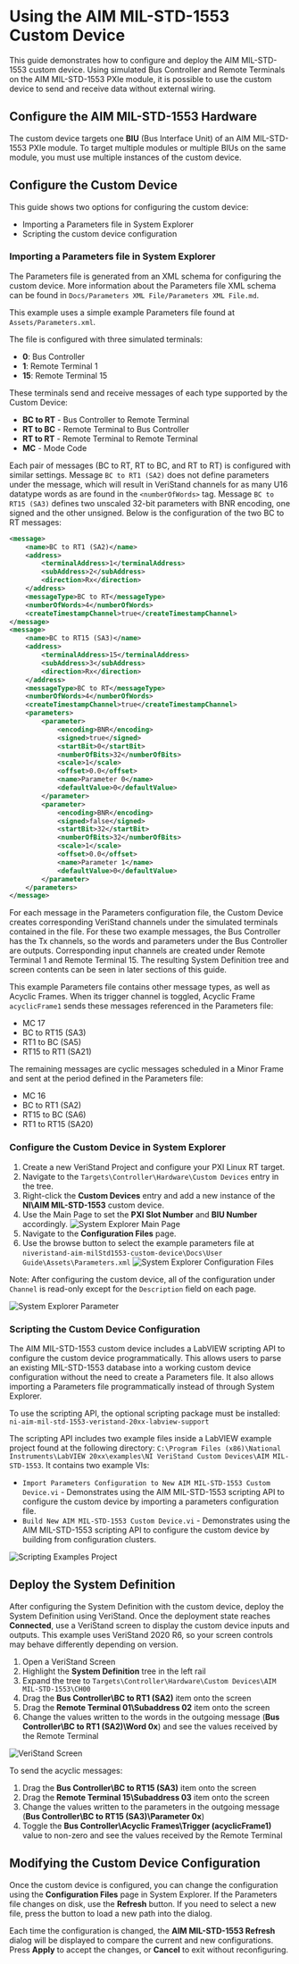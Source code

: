 # Using the AIM MIL-STD-1553 Custom Device

This guide demonstrates how to configure and deploy the AIM MIL-STD-1553 custom device. Using simulated Bus Controller and Remote Terminals on the AIM MIL-STD-1553 PXIe module, it is possible to use the custom device to send and receive data without external wiring.

## Configure the AIM MIL-STD-1553 Hardware

The custom device targets one **BIU** (Bus Interface Unit) of an AIM MIL-STD-1553 PXIe module. To target multiple modules or multiple BIUs on the same module, you must use multiple instances of the custom device.

## Configure the Custom Device

This guide shows two options for configuring the custom device:
- Importing a Parameters file in System Explorer
- Scripting the custom device configuration

### Importing a Parameters file in System Explorer
The Parameters file is generated from an XML schema for configuring the custom device. More information about the Parameters file XML schema can be found in `Docs/Parameters XML File/Parameters XML File.md`.

This example uses a simple example Parameters file found at `Assets/Parameters.xml`.

The file is configured with three simulated terminals:
- **0**: Bus Controller
- **1**: Remote Terminal 1
- **15**: Remote Terminal 15

These terminals send and receive messages of each type supported by the Custom Device:
- **BC to RT** - Bus Controller to Remote Terminal
- **RT to BC** - Remote Terminal to Bus Controller
- **RT to RT** - Remote Terminal to Remote Terminal
- **MC** - Mode Code

Each pair of messages (BC to RT, RT to BC, and RT to RT) is configured with similar settings. Message `BC to RT1 (SA2)` does not define parameters under the message, which will result in VeriStand channels for as many U16 datatype words as are found in the `<numberOfWords>` tag. Message `BC to RT15 (SA3)` defines two unscaled 32-bit parameters with BNR encoding, one signed and the other unsigned. Below is the configuration of the two BC to RT messages:

```xml
<message>
	<name>BC to RT1 (SA2)</name>
	<address>
		<terminalAddress>1</terminalAddress>
		<subAddress>2</subAddress>
		<direction>Rx</direction>
	</address>
	<messageType>BC to RT</messageType>
	<numberOfWords>4</numberOfWords>
	<createTimestampChannel>true</createTimestampChannel>
</message>
<message>
	<name>BC to RT15 (SA3)</name>
	<address>
		<terminalAddress>15</terminalAddress>
		<subAddress>3</subAddress>
		<direction>Rx</direction>
	</address>
	<messageType>BC to RT</messageType>
	<numberOfWords>4</numberOfWords>
	<createTimestampChannel>true</createTimestampChannel>
	<parameters>
		<parameter>
			<encoding>BNR</encoding>
			<signed>true</signed>
			<startBit>0</startBit>
			<numberOfBits>32</numberOfBits>
			<scale>1</scale>
			<offset>0.0</offset>
			<name>Parameter 0</name>
			<defaultValue>0</defaultValue>
		</parameter>
		<parameter>
			<encoding>BNR</encoding>
			<signed>false</signed>
			<startBit>32</startBit>
			<numberOfBits>32</numberOfBits>
			<scale>1</scale>
			<offset>0.0</offset>
			<name>Parameter 1</name>
			<defaultValue>0</defaultValue>
		</parameter>
	</parameters>
</message>
```

For each message in the Parameters configuration file, the Custom Device creates corresponding VeriStand channels under the simulated terminals contained in the file. For these two example messages, the Bus Controller has the Tx channels, so the words and parameters under the Bus Controller are outputs. Corresponding input channels are created under Remote Terminal 1 and Remote Terminal 15. The resulting System Definition tree and screen contents can be seen in later sections of this guide.

This example Parameters file contains other message types, as well as Acyclic Frames. When its trigger channel is toggled, Acyclic Frame `acyclicFrame1` sends these messages referenced in the Parameters file:
- MC 17
- BC to RT15 (SA3)
- RT1 to BC (SA5)
- RT15 to RT1 (SA21)

The remaining messages are cyclic messages scheduled in a Minor Frame and sent at the period defined in the Parameters file:
- MC 16
- BC to RT1 (SA2)
- RT15 to BC (SA6)
- RT1 to RT15 (SA20)

### Configure the Custom Device in System Explorer

1. Create a new VeriStand Project and configure your PXI Linux RT target.
2. Navigate to the `Targets\Controller\Hardware\Custom Devices` entry in the tree.
3. Right-click the **Custom Devices** entry and add a new instance of the **NI\AIM MIL-STD-1553** custom device.
4. Use the Main Page to set the **PXI Slot Number** and **BIU Number** accordingly.
![System Explorer Main Page](Screenshots/System_Explorer_main_configured.PNG)
5. Navigate to the **Configuration Files** page.
6. Use the browse button to select the example parameters file at `niveristand-aim-milStd1553-custom-device\Docs\User Guide\Assets\Parameters.xml`
![System Explorer Configuration Files](Screenshots/System_Explorer_configuration_files_configured.PNG)

Note: After configuring the custom device, all of the configuration under `Channel` is read-only except for the `Description` field on each page.

![System Explorer Parameter](Screenshots/System_Explorer_parameter_configured.PNG)

### Scripting the Custom Device Configuration

The AIM MIL-STD-1553 custom device includes a LabVIEW scripting API to configure the custom device programmatically. This allows users to parse an existing MIL-STD-1553 database into a working custom device configuration without the need to create a Parameters file. It also allows importing a Parameters file programmatically instead of through System Explorer.

To use the scripting API, the optional scripting package must be installed:
`ni-aim-mil-std-1553-veristand-20xx-labview-support`

The scripting API includes two example files inside a LabVIEW example project found at the following directory: `C:\Program Files (x86)\National Instruments\LabVIEW 20xx\examples\NI VeriStand Custom Devices\AIM MIL-STD-1553`. It contains two example VIs:

- `Import Parameters Configuration to New AIM MIL-STD-1553 Custom Device.vi` - Demonstrates using the AIM MIL-STD-1553 scripting API to configure the custom device by importing a parameters configuration file.
- `Build New AIM MIL-STD-1553 Custom Device.vi` - Demonstrates using the AIM MIL-STD-1553 scripting API to configure the custom device by building from configuration clusters.

![Scripting Examples Project](Screenshots/Scripting_examples_project.PNG)

## Deploy the System Definition

After configuring the System Definition with the custom device, deploy the System Definition using VeriStand. Once the deployment state reaches **Connected**, use a VeriStand screen to display the custom device inputs and outputs. This example uses VeriStand 2020 R6, so your screen controls may behave differently depending on version.

1. Open a VeriStand Screen
2. Highlight the **System Definition** tree in the left rail
3. Expand the tree to `Targets\Controller\Hardware\Custom Devices\AIM MIL-STD-1553\CH00`
4. Drag the **Bus Controller\BC to RT1 (SA2)** item onto the screen
5. Drag the **Remote Terminal 01\Subaddress 02** item onto the screen
6. Change the values written to the words in the outgoing message (**Bus Controller\BC to RT1 (SA2)\Word 0x**) and see the values received by the Remote Terminal

![VeriStand Screen](Screenshots/VeriStand_screen_deployed.PNG)

To send the acyclic messages:

1. Drag the **Bus Controller\BC to RT15 (SA3)** item onto the screen
2. Drag the **Remote Terminal 15\Subaddress 03** item onto the screen
3. Change the values written to the parameters in the outgoing message (**Bus Controller\BC to RT15 (SA3)\Parameter 0x**)
4. Toggle the **Bus Controller\Acyclic Frames\Trigger (acyclicFrame1)** value to non-zero and see the values received by the Remote Terminal

## Modifying the Custom Device Configuration

Once the custom device is configured, you can change the configuration using the **Configuration Files** page in System Explorer. If the Parameters file changes on disk, use the **Refresh** button. If you need to select a new file, press the button to load a new path into the dialog.

Each time the configuration is changed, the **AIM MIL-STD-1553 Refresh** dialog will be displayed to compare the current and new configurations. Press **Apply** to accept the changes, or **Cancel** to exit without reconfiguring.
